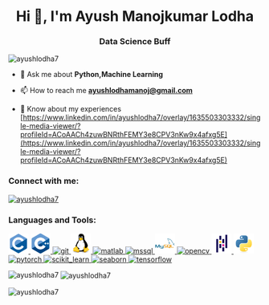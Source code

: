 <h1 align="center">Hi 👋, I'm Ayush Manojkumar Lodha</h1>
<h3 align="center">Data Science Buff</h3>

<p align="left"> <img src="https://komarev.com/ghpvc/?username=ayushlodha7&label=Profile%20views&color=0e75b6&style=flat" alt="ayushlodha7" /> </p>

- 💬 Ask me about **Python,Machine Learning**

- 📫 How to reach me **ayushlodhamanoj@gmail.com**

- 📄 Know about my experiences [https://www.linkedin.com/in/ayushlodha7/overlay/1635503303332/single-media-viewer/?profileId=ACoAACh4zuwBNRthFEMY3e8CPV3nKw9x4afxg5E](https://www.linkedin.com/in/ayushlodha7/overlay/1635503303332/single-media-viewer/?profileId=ACoAACh4zuwBNRthFEMY3e8CPV3nKw9x4afxg5E)

<h3 align="left">Connect with me:</h3>
<p align="left">
<a href="https://linkedin.com/in/ayushlodha7" target="blank"><img align="center" src="https://raw.githubusercontent.com/rahuldkjain/github-profile-readme-generator/master/src/images/icons/Social/linked-in-alt.svg" alt="ayushlodha7" height="30" width="40" /></a>
</p>

<h3 align="left">Languages and Tools:</h3>
<p align="left"> <a href="https://www.cprogramming.com/" target="_blank" rel="noreferrer"> <img src="https://raw.githubusercontent.com/devicons/devicon/master/icons/c/c-original.svg" alt="c" width="40" height="40"/> </a> <a href="https://www.w3schools.com/cpp/" target="_blank" rel="noreferrer"> <img src="https://raw.githubusercontent.com/devicons/devicon/master/icons/cplusplus/cplusplus-original.svg" alt="cplusplus" width="40" height="40"/> </a> <a href="https://git-scm.com/" target="_blank" rel="noreferrer"> <img src="https://www.vectorlogo.zone/logos/git-scm/git-scm-icon.svg" alt="git" width="40" height="40"/> </a> <a href="https://www.linux.org/" target="_blank" rel="noreferrer"> <img src="https://raw.githubusercontent.com/devicons/devicon/master/icons/linux/linux-original.svg" alt="linux" width="40" height="40"/> </a> <a href="https://www.mathworks.com/" target="_blank" rel="noreferrer"> <img src="https://upload.wikimedia.org/wikipedia/commons/2/21/Matlab_Logo.png" alt="matlab" width="40" height="40"/> </a> <a href="https://www.microsoft.com/en-us/sql-server" target="_blank" rel="noreferrer"> <img src="https://www.svgrepo.com/show/303229/microsoft-sql-server-logo.svg" alt="mssql" width="40" height="40"/> </a> <a href="https://www.mysql.com/" target="_blank" rel="noreferrer"> <img src="https://raw.githubusercontent.com/devicons/devicon/master/icons/mysql/mysql-original-wordmark.svg" alt="mysql" width="40" height="40"/> </a> <a href="https://opencv.org/" target="_blank" rel="noreferrer"> <img src="https://www.vectorlogo.zone/logos/opencv/opencv-icon.svg" alt="opencv" width="40" height="40"/> </a> <a href="https://pandas.pydata.org/" target="_blank" rel="noreferrer"> <img src="https://raw.githubusercontent.com/devicons/devicon/2ae2a900d2f041da66e950e4d48052658d850630/icons/pandas/pandas-original.svg" alt="pandas" width="40" height="40"/> </a> <a href="https://www.python.org" target="_blank" rel="noreferrer"> <img src="https://raw.githubusercontent.com/devicons/devicon/master/icons/python/python-original.svg" alt="python" width="40" height="40"/> </a> <a href="https://pytorch.org/" target="_blank" rel="noreferrer"> <img src="https://www.vectorlogo.zone/logos/pytorch/pytorch-icon.svg" alt="pytorch" width="40" height="40"/> </a> <a href="https://scikit-learn.org/" target="_blank" rel="noreferrer"> <img src="https://upload.wikimedia.org/wikipedia/commons/0/05/Scikit_learn_logo_small.svg" alt="scikit_learn" width="40" height="40"/> </a> <a href="https://seaborn.pydata.org/" target="_blank" rel="noreferrer"> <img src="https://seaborn.pydata.org/_images/logo-mark-lightbg.svg" alt="seaborn" width="40" height="40"/> </a> <a href="https://www.tensorflow.org" target="_blank" rel="noreferrer"> <img src="https://www.vectorlogo.zone/logos/tensorflow/tensorflow-icon.svg" alt="tensorflow" width="40" height="40"/> </a> </p>

<p><img align="left" src="https://github-readme-stats.vercel.app/api/top-langs?username=ayushlodha7&show_icons=true&locale=en&layout=compact" alt="ayushlodha7" /></p>

<p>&nbsp;<img align="center" src="https://github-readme-stats.vercel.app/api?username=ayushlodha7&show_icons=true&locale=en" alt="ayushlodha7" /></p>

<p><img align="center" src="https://github-readme-streak-stats.herokuapp.com/?user=ayushlodha7&" alt="ayushlodha7" /></p>
